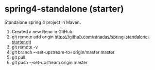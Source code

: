 # spring4-standalone (starter)
Standalone spring 4 project in Maven.


1. Created a new Repo in GitHub.
2. git remote add origin https://github.com/ranadas/spring-standalone-starter.git
3. git remote -v
4. git branch --set-upstream-to=origin/master master
5. git pull
6. git push --set-upstream origin master
